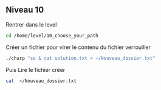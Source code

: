 ## Niveau 10 
Rentrer dans le level
```sh
cd /home/level/10_choose_your_path 
```
Créer un fichier pour virer le contenu du fichier verrouiller
```sh
./charp "so & cat solution.txt > ~/Nouveau_dossier.txt"
```
Puis Lire le fichier créer
```sh
cat  ~/Nouveau_dossier.txt
```
